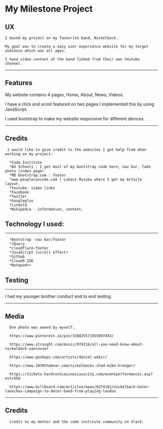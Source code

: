 
  # My Milestone Project

  
## UX
    
    I based my project on my favourite band, Nickelback. 
	 
	My goal was to create a easy user experience website for my target audience which was all ages.
	
	I have video content of the band linked from their own Youtube channel. 
	 
---------------------

## Features 

   My website contains 4 pages, Home, About, News, Videos.
   
   I have a click and scroll featured on two pages I implemented this by using JavaScript.
   
   I used bootstrap to make my website responsive for different devices.
   
--------------------------------------


## Credits
	
	 
	 I would like to give credit to the websites I got help from when working on my project:
	  
	  *Code Institute 
	  *W3 Schools : I got most of my bootstrap code here, nav bar, fade photo (index page) 
      *MD bootstrap.com : footer
      *www.peoplecancode.com | Lukasz Muzyka where I got my Article layout.
	  *Youtube- video links
	  *Facebook
	  *Twitter
	  *Googleplus
	  *Linkeld
	  *Wikipedia - information, content.
	  
	  
	  
## Technology I used:
---------------------------
	  
	  *Bootstrap -nav bar/footer 
	  *JQuery
	  *cloudflare-footer
	  *JavaScript (scroll effect)
	  *Github
	  *Cloud9 IDE
	  *Notepad++
	  
	  
## Testing
---------------

I had my younger brother conduct end to end testing. 
	  
	  
----------------------------	  
## Media
	  
	  One photo was owned by myself.
	  
	  https://www.pinterest.ie/pin/338825571955097493/
	  
	  https://www.straight.com/music/974216/all-you-need-know-about-nickelback-vancouver
	  
	  https://www.gonbops.com/artists/daniel-adair/
	  
	  https://www.1039thebear.com/nickelbacks-chad-mike-kroeger/
	  
	  https://tickets.hardrockcasinosiouxcity.com/eventperformances.asp?evt=556
	  
	  https://www.billboard.com/articles/news/6274101/nickelback-hater-launches-campaign-to-deter-band-from-playing-london
	  
---------------------------	  
## Credits
	  Credit to my mentor and the code institute community on Slack.


